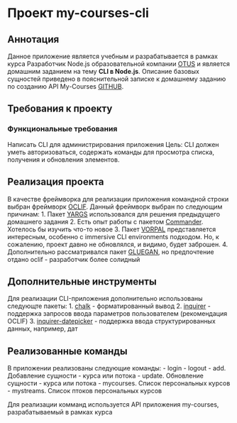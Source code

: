 # Проект my-courses-cli
## Аннотация
Данное приложение является учебным и разрабатывается в рамках курса Разработчик Node.js образовательной компании [OTUS](https://otus.ru/)
и является домашним заданием на тему **CLI в Node.js**. Описание базовых сущностей приведено в пояснительной записке к домашнему заданию
по созданию API My-Courses [GITHUB](https://github.com/Kiselb/my-courses).

## Требования к проекту
### Функциональные требования
Написать CLI для администрирования приложения
Цель: CLI должен уметь авторизоваться, содержать команды для просмотра списка, получения и обновления элементов.

## Реализация проекта
В качестве фреймворка для реализации приложения командной строки выбран фреймворк [OCLIF](https://oclif.io/). Данный фреймворк выбран
по следующим причинам:
    1. Пакет [YARGS](https://www.npmjs.com/package/yargs) использовался для решения предыдущего домашнего задания
    2. Есть опыт работы с пакетом [Commander](https://www.npmjs.com/package/commander). Хотелось бы изучить что-то новое
    3. Пакет [VORPAL](https://www.npmjs.com/package/vorpal) представляется интересным, особенно с immersive CLI environments
    подходом. Но, к сожалению, проект давно не обновлялся, и видимо, будет заброшен.
    4. Дополнительно рассматривался пакет [GLUEGAN](https://www.npmjs.com/package/gluegun), но предпочтение отдано oclif - разработчик
    более солидный
## Дополнительные инструменты
Для реализации CLI-приложения дополнительно использованы следующте пакеты:
    1. [chalk](https://www.npmjs.com/package/chalk) - форматированный вывод
    2. [inquirer](https://www.npmjs.com/package/inquirer) - поддержка запросов ввода параметров пользователем
    (рекомендация OCLIF)
    3. [inquirer-datepicker](https://www.npmjs.com/package/inquirer-datepicker) - поддержка ввода структурированных данных, например, дат
## Реализованные команды
В приложении реализованы следующие команды:
    - login
    - logout
    - add. Добавление сущности - курса или потока
    - update. Обновление сущности - курса или потока
    - mycourses. Список персональных курсов
    - mystreams. Список птоков персональных курсов

Для реализации комманд используется API приложения my-courses, разрабатываемый в рамках курса
